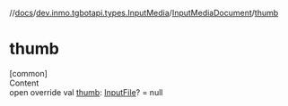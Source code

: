 //[docs](../../../index.md)/[dev.inmo.tgbotapi.types.InputMedia](../index.md)/[InputMediaDocument](index.md)/[thumb](thumb.md)



# thumb  
[common]  
Content  
open override val [thumb](thumb.md): [InputFile](../../dev.inmo.tgbotapi.requests.abstracts/-input-file/index.md)? = null  



